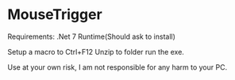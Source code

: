 # MouseTrigger
Requirements:
.Net 7 Runtime(Should ask to install)

Setup a macro to Ctrl+F12
Unzip to folder run the exe.

Use at your own risk, I am not responsible for any harm to your PC.
